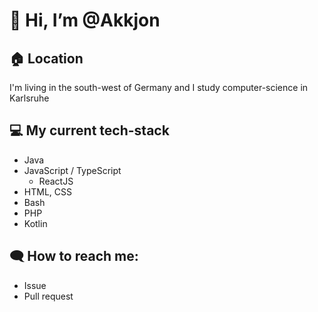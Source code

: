 # 👋 Hi, I’m @Akkjon
## 🏠 Location
I'm living in the south-west of Germany and I study computer-science in Karlsruhe
## 💻 My current tech-stack
  - Java
  - JavaScript / TypeScript
    - ReactJS
  - HTML, CSS
  - Bash
  - PHP
  - Kotlin
## 🗨️ How to reach me:
  - Issue
  - Pull request

